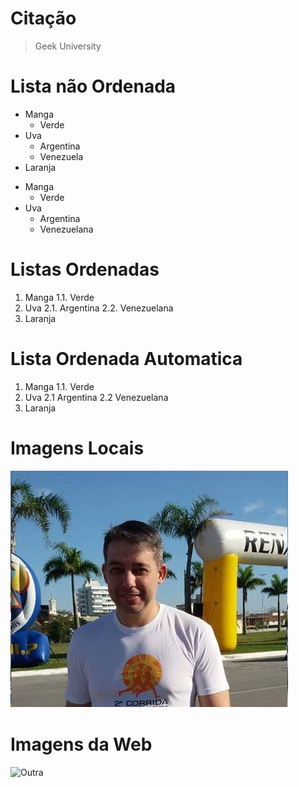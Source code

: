 # Citação

> Geek University

# Lista não Ordenada

- Manga
    - Verde
- Uva
    - Argentina
    - Venezuela
- Laranja

* Manga
    * Verde
* Uva
    * Argentina
    * Venezuelana

# Listas Ordenadas

1. Manga
    1.1. Verde
2. Uva
    2.1. Argentina
    2.2. Venezuelana
3. Laranja

# Lista Ordenada Automatica

1. Manga
    1.1. Verde
1. Uva
    2.1 Argentina
    2.2 Venezuelana
1. Laranja

# Imagens Locais

![Renato](renbstux.jpg "Renato de Souza")

# Imagens da Web

![Outra](https://www.google.com/imgres?imgurl=https%3A%2F%2Fimage.freepik.com%2Fvetores-gratis%2Flogotipo-geek_9850-478.jpg&imgrefurl=https%3A%2F%2Fbr.freepik.com%2Fvetores-premium%2Flogotipo-geek_3653427.htm&tbnid=BvSEXcCYBGtHWM&vet=12ahUKEwj0oauyqqbrAhUgD7kGHRcrBZUQMygEegUIARC2AQ..i&docid=Xh5ZSeLhZESA8M&w=626&h=626&q=geek&hl=pt-BR&ved=2ahUKEwj0oauyqqbrAhUgD7kGHRcrBZUQMygEegUIARC2AQ)  



